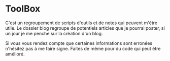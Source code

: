 # ToolBox
C'est un regroupement de scripts d'outils et de notes qui peuvent m'être utile. 
Le dossier blog regroupe de potentiels articles que je pourrai poster, si un jour je me penche sur la création d'un blog.

Si vous vous rendez compte que certaines informations sont erronées n'hésitez pas à me faire signe. Faites de même pour du code qui peut être amélioré.